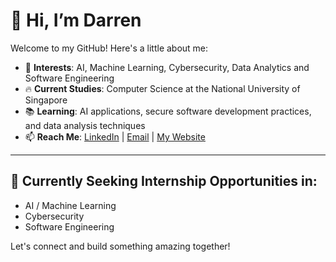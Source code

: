 # 👋 Hi, I’m Darren

Welcome to my GitHub! Here's a little about me:

- 👀 **Interests**: AI, Machine Learning, Cybersecurity, Data Analytics and Software Engineering
- 🔥 **Current Studies**: Computer Science at the National University of Singapore
- 📚 **Learning**: AI applications, secure software development practices, and data analysis techniques
- 📫 **Reach Me**: [LinkedIn](https://www.linkedin.com/in/darrny) | [Email](mailto:darren.lim.off@gmail.com) | [My Website](https://darrny.netlify.app)

---

## 🚀 Currently Seeking Internship Opportunities in:
- AI / Machine Learning
- Cybersecurity
- Software Engineering

Let's connect and build something amazing together! 
